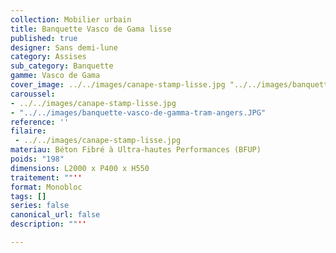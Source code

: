```yaml
---
collection: Mobilier urbain
title: Banquette Vasco de Gama lisse
published: true
designer: Sans demi-lune
category: Assises
sub_category: Banquette
gamme: Vasco de Gama
cover_image: ../../images/canape-stamp-lisse.jpg "../../images/banquette-vasco-de-gama.JPG"
caroussel: 
- ../../images/canape-stamp-lisse.jpg
- "../../images/banquette-vasco-de-gamma-tram-angers.JPG"
reference: ''
filaire: 
 - ../../images/canape-stamp-lisse.jpg
materiau: Béton Fibré à Ultra-hautes Performances (BFUP)
poids: "198"
dimensions: L2000 x P400 x H550
traitement: ""''
format: Monobloc
tags: []
series: false
canonical_url: false
description: ""''

---
```

